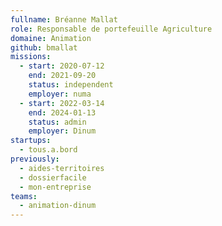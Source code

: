 ```yaml
---
fullname: Bréanne Mallat
role: Responsable de portefeuille Agriculture
domaine: Animation
github: bmallat
missions:
  - start: 2020-07-12
    end: 2021-09-20
    status: independent
    employer: numa
  - start: 2022-03-14
    end: 2024-01-13
    status: admin
    employer: Dinum
startups:
  - tous.a.bord
previously:
  - aides-territoires
  - dossierfacile
  - mon-entreprise
teams:
  - animation-dinum
---
```

